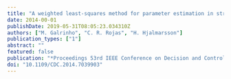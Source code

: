 ```yaml
---
title: "A weighted least-squares method for parameter estimation in structured models"
date: 2014-00-01
publishDate: 2019-05-31T08:05:23.034310Z
authors: ["M. Galrinho", "C. R. Rojas", "H. Hjalmarsson"]
publication_types: ["1"]
abstract: ""
featured: false
publication: "*Proceedings 53rd IEEE Conference on Decision and Control*"
doi: "10.1109/CDC.2014.7039903"
---
```



